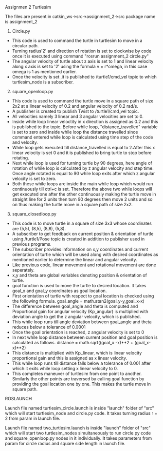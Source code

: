 Assignmen 2 Turtlesim

The files are present in catkin_ws->src->assignment_2->src
package name is assignment_2

1. Circle.py
* This code is used to command the turtle in turtlesim to move in a circular path.
* Turning radius'2' and direction of rotation is set to clockwise by code once it is executed using 	  command "rosrun assignment_2 circle.py"
* The angular velocity of turtle about z axis is set to 1 and linear velocity along x axis is set to 	  '2' using the formula v = r*omega, in this case omega is 1 as mentioned earlier.
* Once the velocity is set ,it is published to /turtle1/cmd_vel topic to which turtlesim_node is a   subscriber.

2. square_openloop.py

* This code is used to command the turtle move in a square path of size 2x2 at a linear velocity of   0.2 and angular velocity of 0.2 rad/s.
* A publisher is created to publish Twist to /turtle1/cmd_vel topic. 
* All velocities namely 3 linear and 3 angular velocities are set to 0.
* Inside while loop linear veloctity in x direction is assigned as 0.2 and this is published to the topic. Before while loop, "distance_travelled" variable is set to zero and inside while loop the distance travelled since command entered while loop is calculated using time step of the code and velocity.
* While loop gets executed till distance_travelled is equal to 2.After this x linear velocity is set 0 and it is published to bring turtle to stop before rotating. 
* Next while loop is used for turning turtle by 90 degrees, here angle of rotation of while loop is calculated by z angular velocity and step time. Once angle rotated is equal to 90 while loop exits after which z angular velocity is set to zero.
* Both these while loops are inside the main while loop which would run continuously till ctrl+c is set. Therefore the above two while loops will get executed one after the other continuously making the turtle move in straight line for 2 units then turn 90 degrees then move 2 units and so on thus making the turtle move in a square path of size 2x2.

3. square_closedloop.py

* This code is to move turtle in a square of size 3x3 whose coordinates are (5,5), (8,5), (8,8), (5,8). 
* A subscriber to get feedback on current position & orientation of turtle using /turtle1/Pose topic is created in addition to publisher used in previous programs.
* The subscriber provides information on x,y coordinates and current orientation of turtle which will be used along with desired coordinates as mentioned earlier to determine the linear and angular velocity.
* Like previous code, linear movement and rotational movement are done seperately.
* x,y and theta are global variables denoting position & orientation of turtle.
* goal function is used to move the turtle to desired location. It takes goal_x and goal_y coordinates as goal location. 
* First orientation of turtle with respect to goal location is checked using the following formula.
	goal_angle = math.atan2(goal_y-y,goal_x-x)
* The difference between goal_angle and theta is computed and Proportional gain for angular velocity (Kp_angular) is multiplied with deviation angle to get the z angular velocity, which is published.
* This while loop runs till angle deviation between goal_angle and theta reduces below a tolerance of 0.0001
* Once the goal orientation is reached, z angular velocity is set to 0
* In next while loop distance between current position and goal position is calculated as follows.
	distance = math.sqrt((goal_x -x)**2 + (goal_x-x)**2)
* This distance is multiplied with Kp_linear, which is linear velocity proportional gain and this is assigned as x linear velocity. 
* This while loop runs till distance falls below a tolerance of 0.001 after which it exits while loop setting x linear velocity to 0.
* This completes maneuver of turtlesim from one point to another. Similarly the other points are traversed by calling goal function by providing the goal location one by one. This makes the turtle move in square path.

ROSLAUNCH

Launch file named turtlesim_circle.launch is inside "launch" folder of "src" which will start turtlesim_node and circle.py code. It takes turning radius r = 2 from param in launch file. 

Launch file named two_turtlesim.launch is inside "launch" folder of "src" which will start two turtlesim_nodes simultaneously to run circle.py code and square_openloop.py nodes in it individually. It takes parameters from param for circle radius and square side length in launch file.
